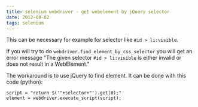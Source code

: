 ```yaml
---
title: selenium webdriver - get webelement by jQuery selector
date: 2012-08-02
tags: selenium
---
```



This can be necessary for example for selector like `#id > li:visible`.

If you will try to do `webdriver.find_element_by_css_selector` you will get an error message "The given selector `#id > li:visible` is either invalid or does not result in a WebElement."

<!-- more -->
The workaround is to use jQuery to find element. It can be done with this code (python):

    script = "return $('"+selector+"').get(0);"
    element = webdriver.execute_script(script);
